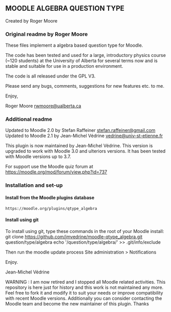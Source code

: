 MOODLE ALGEBRA QUESTION TYPE
----------------------------

Created by Roger Moore

### Original readme by Roger Moore

These files implement a algebra based question type for Moodle.

The code has been tested and used for a large, introductory physics
course (~120 students) at the University of Alberta for several
terms now and is stable and suitable for use in a production
environment.

The code is all released under the GPL V3.

Please send any bugs, comments, suggestions for new features etc.
to me.

Enjoy,

Roger Moore <rwmoore@ualberta.ca>

### Additional readme

Updated to Moodle 2.0 by Stefan Raffeiner <stefan.raffeiner@gmail.com>
Updated to Moodle 2.1 by Jean-Michel Védrine <vedrine@univ-st-etienne.fr>

This plugin is now maintained by Jean-Michel Védrine. This version is upgraded to
work with Moodle 3.0 and ulteriors versions. It has been tested with Moodle versions up to 3.7.

For support use the Moodle quiz forum at https://moodle.org/mod/forum/view.php?id=737

### Installation and set-up

#### Install from the Moodle plugins database

    https://moodle.org/plugins/qtype_algebra

#### Install using git

To install using git, type these commands in the root of your Moodle install:
git clone https://github.com/jmvedrine/moodle-qtype_algebra.git  question/type/algebra echo '/question/type/algebra/' >> .git/info/exclude

Then run the moodle update process Site administration > Notifications

Enjoy.

Jean-Michel Védrine

WARNING :
I am now retired and I stopped all Moodle related activities.
This repository is here just for history and this work is not maintained any more.
Feel free to fork it and modify it to suit your needs or improve compatibility with recent Moodle versions.
Additionally you can consider contacting the Moodle team and become the new maintainer of this plugin. Thanks
